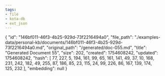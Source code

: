 ```yaml
---
tags:
- file
- kota-db
- ext_json
---
```

{
  "id": "146bf011-46f3-4b25-929d-73f2216494a0",
  "file_path": "./examples-data/personal-kb/documents/146bf011-46f3-4b25-929d-73f2216494a0.md",
  "original_path": "/generated/doc-055.md",
  "title": "Generated Document 55",
  "size": 202,
  "created": 1754608242,
  "updated": 1754608242,
  "hash": [
    77,
    227,
    5,
    194,
    161,
    99,
    65,
    161,
    141,
    49,
    37,
    10,
    168,
    231,
    242,
    182,
    49,
    255,
    87,
    186,
    85,
    23,
    115,
    24,
    99,
    226,
    86,
    167,
    139,
    174,
    125,
    232
  ],
  "embedding": null
}